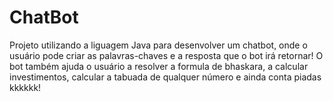 # ChatBot
Projeto utilizando a liguagem Java para desenvolver um chatbot, onde o usuário pode criar as palavras-chaves e a resposta que o bot irá retornar! O bot também ajuda o usuário a resolver a formula de bhaskara, a calcular investimentos, calcular a tabuada de qualquer número e ainda conta piadas kkkkkk!
